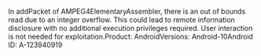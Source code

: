 In addPacket of AMPEG4ElementaryAssembler, there is an out of bounds read due to an integer overflow. This could lead to remote information disclosure with no additional execution privileges required. User interaction is not needed for exploitation.Product: AndroidVersions: Android-10Android ID: A-123940919